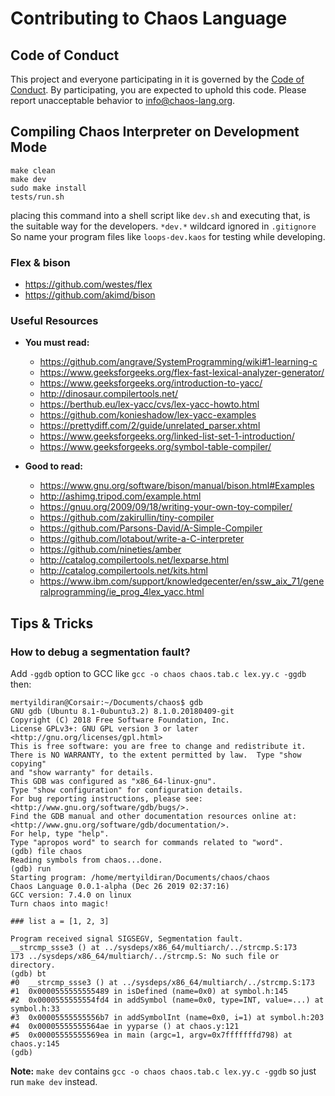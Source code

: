 # Contributing to Chaos Language

## Code of Conduct

This project and everyone participating in it is governed by the [Code of Conduct](CODE_OF_CONDUCT.md).
By participating, you are expected to uphold this code. Please report unacceptable behavior to [info@chaos-lang.org](mailto:info@chaos-lang.org).

## Compiling Chaos Interpreter on Development Mode

```
make clean
make dev
sudo make install
tests/run.sh
```

placing this command into a shell script like `dev.sh` and executing that, is the suitable way for the developers.
`*dev.*` wildcard ignored in `.gitignore` So name your program files like `loops-dev.kaos` for testing while developing.

### Flex & bison

 - https://github.com/westes/flex
 - https://github.com/akimd/bison

### Useful Resources

 - **You must read:**
    - https://github.com/angrave/SystemProgramming/wiki#1-learning-c
    - https://www.geeksforgeeks.org/flex-fast-lexical-analyzer-generator/
    - https://www.geeksforgeeks.org/introduction-to-yacc/
    - http://dinosaur.compilertools.net/
    - https://berthub.eu/lex-yacc/cvs/lex-yacc-howto.html
    - https://github.com/konieshadow/lex-yacc-examples
    - https://prettydiff.com/2/guide/unrelated_parser.xhtml
    - https://www.geeksforgeeks.org/linked-list-set-1-introduction/
    - https://www.geeksforgeeks.org/symbol-table-compiler/

 - **Good to read:**
   - https://www.gnu.org/software/bison/manual/bison.html#Examples
   - http://ashimg.tripod.com/example.html
   - https://gnuu.org/2009/09/18/writing-your-own-toy-compiler/
   - https://github.com/zakirullin/tiny-compiler
   - https://github.com/Parsons-David/A-Simple-Compiler
   - https://github.com/lotabout/write-a-C-interpreter
   - https://github.com/nineties/amber
   - http://catalog.compilertools.net/lexparse.html
   - http://catalog.compilertools.net/kits.html
   - https://www.ibm.com/support/knowledgecenter/en/ssw_aix_71/generalprogramming/ie_prog_4lex_yacc.html

## Tips & Tricks

### How to debug a segmentation fault?

Add `-ggdb` option to GCC like `gcc -o chaos chaos.tab.c lex.yy.c -ggdb` then:


```
mertyildiran@Corsair:~/Documents/chaos$ gdb
GNU gdb (Ubuntu 8.1-0ubuntu3.2) 8.1.0.20180409-git
Copyright (C) 2018 Free Software Foundation, Inc.
License GPLv3+: GNU GPL version 3 or later <http://gnu.org/licenses/gpl.html>
This is free software: you are free to change and redistribute it.
There is NO WARRANTY, to the extent permitted by law.  Type "show copying"
and "show warranty" for details.
This GDB was configured as "x86_64-linux-gnu".
Type "show configuration" for configuration details.
For bug reporting instructions, please see:
<http://www.gnu.org/software/gdb/bugs/>.
Find the GDB manual and other documentation resources online at:
<http://www.gnu.org/software/gdb/documentation/>.
For help, type "help".
Type "apropos word" to search for commands related to "word".
(gdb) file chaos
Reading symbols from chaos...done.
(gdb) run
Starting program: /home/mertyildiran/Documents/chaos/chaos 
Chaos Language 0.0.1-alpha (Dec 26 2019 02:37:16)
GCC version: 7.4.0 on linux
Turn chaos into magic!

### list a = [1, 2, 3]

Program received signal SIGSEGV, Segmentation fault.
__strcmp_ssse3 () at ../sysdeps/x86_64/multiarch/../strcmp.S:173
173	../sysdeps/x86_64/multiarch/../strcmp.S: No such file or directory.
(gdb) bt
#0  __strcmp_ssse3 () at ../sysdeps/x86_64/multiarch/../strcmp.S:173
#1  0x0000555555555489 in isDefined (name=0x0) at symbol.h:145
#2  0x0000555555554fd4 in addSymbol (name=0x0, type=INT, value=...) at symbol.h:33
#3  0x00005555555556b7 in addSymbolInt (name=0x0, i=1) at symbol.h:203
#4  0x00005555555564ae in yyparse () at chaos.y:121
#5  0x00005555555569ea in main (argc=1, argv=0x7fffffffd798) at chaos.y:145
(gdb)
```

**Note:** `make dev` contains `gcc -o chaos chaos.tab.c lex.yy.c -ggdb` so just run `make dev` instead.
